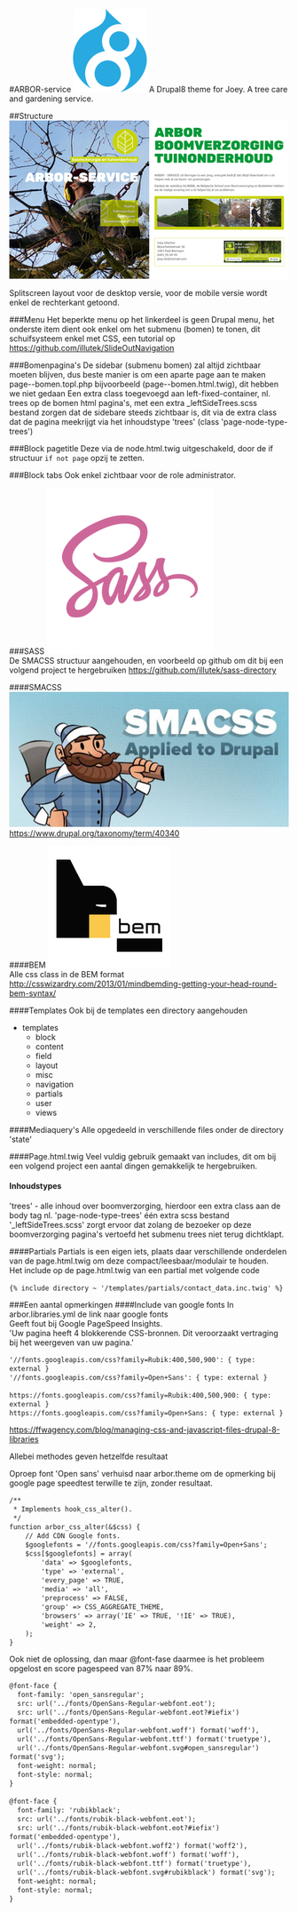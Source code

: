 #ARBOR-service
![Drupal8](/images/drupal8.png) A Drupal8 theme for Joey. A tree care and gardening service.

##Structure
![Screenshot](screenshot.png)  

Splitscreen layout voor de desktop versie, voor de mobile versie wordt enkel de rechterkant getoond.

###Menu
Het beperkte menu op het linkerdeel is geen Drupal menu, het onderste item dient ook enkel om het submenu (bomen)
te tonen, dit schuifsysteem enkel met CSS, een tutorial op https://github.com/illutek/SlideOutNavigation 

###Bomenpagina's
De sidebar (submenu bomen) zal altijd zichtbaar moeten blijven, dus beste manier is om een aparte page aan te maken 
page--bomen.topl.php bijvoorbeeld (page--bomen.html.twig), dit hebben we niet gedaan
Een extra class toegevoegd aan left-fixed-container, nl. trees op de bomen html pagina's, met een extra 
_leftSideTrees.scss bestand zorgen dat de sidebare steeds zichtbaar is, dit via de extra class dat de pagina meekrijgt
via het inhoudstype 'trees' (class 'page-node-type-trees')

###Block pagetitle
Deze via de node.html.twig uitgeschakeld, door de if structuur ```if not page``` opzij te zetten.

###Block tabs
Ook enkel zichtbaar voor de role administrator.

###SASS
![SASS logo](/images/sass.png)  
De SMACSS structuur aangehouden, en voorbeeld op github om dit bij een volgend project te hergebruiken 
https://github.com/illutek/sass-directory

####SMACSS
![SMACSS logo](/images/SMACSS.jpg)  
https://www.drupal.org/taxonomy/term/40340

####BEM
![BEM logo](/images/bem-logo.jpg)  
Alle css class in de BEM format
http://csswizardry.com/2013/01/mindbemding-getting-your-head-round-bem-syntax/

####Templates
Ook bij de templates een directory aangehouden  
- templates
  - block
  - content
  - field
  - layout
  - misc
  - navigation
  - partials
  - user
  - views
  
####Mediaquery's
Alle opgedeeld in verschillende files onder de directory 'state'
  
####Page.html.twig
Veel vuldig gebruik gemaakt van includes, dit om bij een volgend project een aantal dingen gemakkelijk te hergebruiken.

#### Inhoudstypes
'trees' - alle inhoud over boomverzorging,  hierdoor een extra class aan de body tag nl. 'page-node-type-trees'
één extra scss bestand '_leftSideTrees.scss' zorgt ervoor dat zolang de bezoeker op deze boomverzorging pagina's
vertoefd het submenu trees niet terug dichtklapt.


####Partials
Partials is een eigen iets, plaats daar verschillende onderdelen van de page.html.twig om deze compact/leesbaar/modulair 
te houden.  
Het include op de page.html.twig van een partial met volgende code  

```{% include directory ~ '/templates/partials/contact_data.inc.twig' %}```


###Een aantal opmerkingen
####Include van google fonts
In arbor.libraries.yml de link naar google fonts  
Geeft fout bij Google PageSpeed Insights.   
'Uw pagina heeft 4 blokkerende CSS-bronnen. Dit veroorzaakt vertraging bij het weergeven van uw pagina.'  

```
'//fonts.googleapis.com/css?family=Rubik:400,500,900': { type: external }  
'//fonts.googleapis.com/css?family=Open+Sans': { type: external }  

https://fonts.googleapis.com/css?family=Rubik:400,500,900: { type: external }  
https://fonts.googleapis.com/css?family=Open+Sans: { type: external }  
```
https://ffwagency.com/blog/managing-css-and-javascript-files-drupal-8-libraries  

Allebei methodes geven hetzelfde resultaat

Oproep font 'Open sans' verhuisd naar arbor.theme om de opmerking bij google page speedtest
terwille te zijn, zonder resultaat.

```
/**
 * Implements hook_css_alter().
 */
function arbor_css_alter(&$css) {
    // Add CDN Google fonts.
    $googlefonts = '//fonts.googleapis.com/css?family=Open+Sans';
    $css[$googlefonts] = array(
        'data' => $googlefonts,
        'type' => 'external',
        'every_page' => TRUE,
        'media' => 'all',
        'preprocess' => FALSE,
        'group' => CSS_AGGREGATE_THEME,
        'browsers' => array('IE' => TRUE, '!IE' => TRUE),
        'weight' => 2,
    );
}
```

Ook niet de oplossing, dan maar @font-fase daarmee is het probleem opgelost en score pagespeed van 87% naar 89%.

```
@font-face {
  font-family: 'open_sansregular';
  src: url('../fonts/OpenSans-Regular-webfont.eot');
  src: url('../fonts/OpenSans-Regular-webfont.eot?#iefix') format('embedded-opentype'),
  url('../fonts/OpenSans-Regular-webfont.woff') format('woff'),
  url('../fonts/OpenSans-Regular-webfont.ttf') format('truetype'),
  url('../fonts/OpenSans-Regular-webfont.svg#open_sansregular') format('svg');
  font-weight: normal;
  font-style: normal;
}

@font-face {
  font-family: 'rubikblack';
  src: url('../fonts/rubik-black-webfont.eot');
  src: url('../fonts/rubik-black-webfont.eot?#iefix') format('embedded-opentype'),
  url('../fonts/rubik-black-webfont.woff2') format('woff2'),
  url('../fonts/rubik-black-webfont.woff') format('woff'),
  url('../fonts/rubik-black-webfont.ttf') format('truetype'),
  url('../fonts/rubik-black-webfont.svg#rubikblack') format('svg');
  font-weight: normal;
  font-style: normal;
}
```









